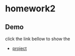 # homework2



## Demo

click the link bellow to show the 
- [project](https://Lamimohammed.github.io/homework2/my%20folder/indix.html)



